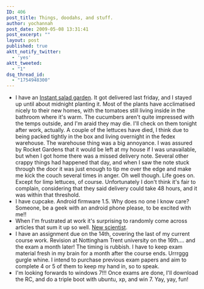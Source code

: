 ```yaml
---
ID: 406
post_title: Things, doodahs, and stuff.
author: yochannah
post_date: 2009-05-08 13:31:41
post_excerpt: ""
layout: post
published: true
aktt_notify_twitter:
  - 'yes'
aktt_tweeted:
  - "1"
dsq_thread_id:
  - "1754948300"
---
```

<ul>
<li>I have an <a href="http://www.rocketgardens.co.uk/showdetails.asp?id=102">Instant salad garden</a>. It got delivered last friday, and I stayed up until about midnight planting it.  Most of the plants have acclimatised nicely to their new homes, with the tomatoes still living inside in the bathroom where it's warm. The cucumbers aren't quite impressed with the temps outside, and I'm araid they may die. I'll check on them tonight after work, actually. A couple of the lettuces have died, I think due to being packed tightly in the box and living overnight in the fedex warehouse. The warehouse thing was a big annoyance. I was assured by Rocket Gardens that it would be left at my house if I was unavailable, but when I got home there was a missed delivery note. Several other crappy things had happened that day, and when I saw the note stuck through the door it was just enough to tip me over the edge and make me kick the couch several times in anger. Oh well though. Life goes on. Except for limp lettuces, of course. Unfortunately I don't think it's fair to complain, considering that they said delivery could take 48 hours, and it was within that threshold.</li>
<li>
I have cupcake. Android firmware 1.5. Why does no one I know care? Someone, be a geek with an android phone please, to be excited with me!!
</li>

<li>
When I'm frustrated at work it's surprising to randomly come across articles that sum it up so well. <a href="http://www.newscientist.com/article/mg20227072.500-embrace-your-inner-grouch.html">New scientist</a>. 
</li>

<li>
I have an assignment due on the 14th, covering the last of my current course work. Revision at Nottingham Trent university on the 16th.... and the exam a month later! The timing is rubbish. I have to keep exam material fresh in my brain for a month after the course ends. Urrrggg gurgle whine. I intend to purchase previous exam papers and aim to complete 4 or 5 of them to keep my hand in, so to speak.
</li>

<li>I'm looking forwards to windows 7!!! Once exams are done, I'll download the RC, and do a triple boot with ubuntu, xp, and win 7. Yay, yay, fun!</li>
</ul>
